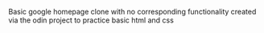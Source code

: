 Basic google homepage clone with no corresponding functionality
created via the odin project to practice basic html and css 